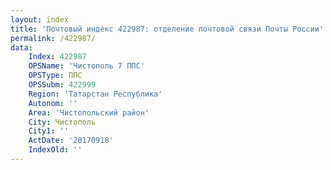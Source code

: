 ```yaml
---
layout: index
title: 'Почтовый индекс 422987: отделение почтовой связи Почты России'
permalink: /422987/
data:
    Index: 422987
    OPSName: 'Чистополь 7 ППС'
    OPSType: ППС
    OPSSubm: 422999
    Region: 'Татарстан Республика'
    Autonom: ''
    Area: 'Чистопольский район'
    City: Чистополь
    City1: ''
    ActDate: '20170918'
    IndexOld: ''
---
```

